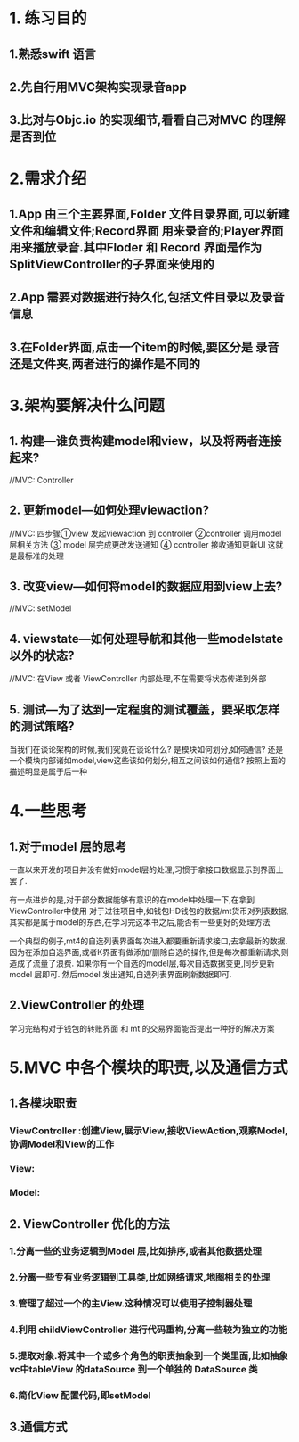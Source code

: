 # 1.  练习目的
## 1.熟悉swift 语言
## 2.先自行用MVC架构实现录音app
## 3.比对与Objc.io 的实现细节,看看自己对MVC 的理解是否到位

# 2.需求介绍
## 1.App 由三个主要界面,Folder 文件目录界面,可以新建文件和编辑文件;Record界面 用来录音的;Player界面 用来播放录音.其中Floder 和 Record 界面是作为SplitViewController的子界面来使用的
## 2.App 需要对数据进行持久化,包括文件目录以及录音信息
## 3.在Folder界面,点击一个item的时候,要区分是 录音还是文件夹,两者进行的操作是不同的


# 3.架构要解决什么问题
## 1. 构建—谁负责构建model和view，以及将两者连接起来?
//MVC: Controller
## 2. 更新model—如何处理viewaction?
//MVC: 四步骤①view 发起viewaction 到 controller ②controller 调用model 层相关方法 ③ model 层完成更改发送通知 ④ controller 接收通知更新UI 这就是最标准的处理
## 3. 改变view—如何将model的数据应用到view上去?
//MVC: setModel
## 4. viewstate—如何处理导航和其他一些modelstate以外的状态?
//MVC: 在View 或者 ViewController 内部处理,不在需要将状态传递到外部
## 5. 测试—为了达到一定程度的测试覆盖，要采取怎样的测试策略?
当我们在谈论架构的时候,我们究竟在谈论什么?
是模块如何划分,如何通信? 还是一个模块内部诸如model,view这些该如何划分,相互之间该如何通信?
按照上面的描述明显是属于后一种

# 4.一些思考
## 1.对于model 层的思考
一直以来开发的项目并没有做好model层的处理,习惯于拿接口数据显示到界面上罢了.

有一点进步的是,对于部分数据能够有意识的在model中处理一下,在拿到ViewController中使用
对于过往项目中,如钱包HD钱包的数据/mt货币对列表数据,其实都是属于model的东西,在学习完这本书之后,能否有一些更好的处理方法

一个典型的例子,mt4的自选列表界面每次进入都要重新请求接口,去拿最新的数据.
因为在添加自选界面,或者K界面有做添加/删除自选的操作,但是每次都重新请求,则造成了流量了浪费.
如果你有一个自选的model层,每次自选数据变更,同步更新model 层即可. 然后model 发出通知,自选列表界面刷新数据即可.


## 2.ViewController 的处理
学习完结构对于钱包的转账界面 和 mt 的交易界面能否提出一种好的解决方案


# 5.MVC 中各个模块的职责,以及通信方式
## 1.各模块职责
### ViewController :创建View,展示View,接收ViewAction,观察Model,协调Model和View的工作
### View:
### Model:

## 2. ViewController 优化的方法
### 1.分离一些的业务逻辑到Model 层,比如排序,或者其他数据处理
### 2.分离一些专有业务逻辑到工具类,比如网络请求,地图相关的处理
### 3.管理了超过一个的主View.这种情况可以使用子控制器处理
### 4.利用 childViewController 进行代码重构,分离一些较为独立的功能
### 5.提取对象.将其中一个或多个角色的职责抽象到一个类里面,比如抽象vc中tableView 的dataSource 到一个单独的 DataSource 类
### 6.简化View 配置代码,即setModel 


## 3.通信方式

